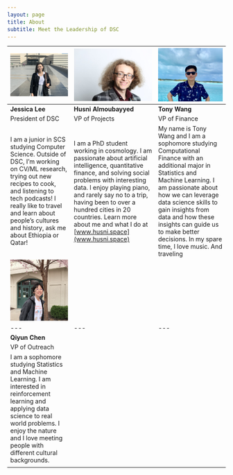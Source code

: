 ```yaml
---
layout: page
title: About
subtitle: Meet the Leadership of DSC
---
```



| <img src="https://github.com/cmu-dsc/cmu-dsc.github.io/raw/master/img/jessica.jpg" alt="Jessica" width="320"/>  | <img src="https://github.com/cmu-dsc/cmu-dsc.github.io/raw/master/img/husni.jpg" alt="Husni" width="280"/>  | <img src="https://github.com/cmu-dsc/cmu-dsc.github.io/raw/master/img/tony.jpeg" alt="Tony" width="230"/>  |
|---|---|---|
|  **Jessica Lee**  |  **Husni Almoubayyed**  |  **Tony Wang**  |
|  President of DSC  |  VP of Projects  |  VP of Finance  |
|  I am a junior in SCS studying Computer Science. Outside of DSC, I’m working on CV/ML research, trying out new recipes to cook, and listening to tech podcasts! I really like to travel and learn about people’s cultures and history, ask me about Ethiopia or Qatar!  | I am a PhD student working in cosmology. I am passionate about artificial intelligence, quantitative finance, and solving social problems with interesting data. I enjoy playing piano, and rarely say no to a trip, having been to over a hundred cities in 20 countries. Learn more about me and what I do at [www.husni.space](www.husni.space)  | My name is Tony Wang and I am a sophomore studying Computational Finance with an additional major in Statistics and Machine Learning. I am passionate about how we can leverage data science skills to gain insights from data and how these insights can guide us to make better decisions. In my spare time, I love music. And traveling  |
| <img src="https://github.com/cmu-dsc/cmu-dsc.github.io/raw/master/img/qiyun.jpg" alt="Qiyun" width="320"/>  |  | 
|---|---|---|
|  **Qiyun Chen**  |  | 
|  VP of Outreach  |  | 
|  I am a sophomore studying Statistics and Machine Learning. I am interested in reinforcement learning and applying data science to real world problems. I enjoy the nature and I love meeting people with different cultural backgrounds.
  |  | 
